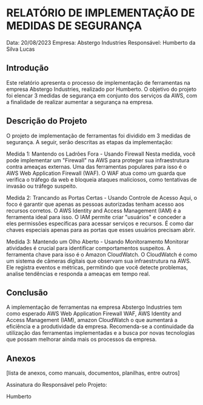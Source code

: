 # RELATÓRIO DE IMPLEMENTAÇÃO DE MEDIDAS DE SEGURANÇA

Data: 20/08/2023
Empresa: Abstergo Industries 
Responsável: Humberto da Silva Lucas

## Introdução
Este relatório apresenta o processo de implementação de ferramentas na empresa Abstergo Industries, realizado por Humberto. O objetivo do projeto foi elencar 3 medidas de segurança em conjunto dos serviços da AWS, com a finalidade de realizar aumentar a segurança na empresa.

## Descrição do Projeto
O projeto de implementação de ferramentas foi dividido em 3 medidas de segurança. A seguir, serão descritas as etapas da implementação:

Medida 1: Mantendo os Ladrões Fora - Usando Firewall
Nesta medida, você pode implementar um "Firewall" na AWS para proteger sua infraestrutura contra ameaças externas. Uma das ferramentas populares para isso é o AWS Web Application Firewall (WAF). O WAF atua como um guarda que verifica o tráfego da web e bloqueia ataques maliciosos, como tentativas de invasão ou tráfego suspeito.

Medida 2: Trancando as Portas Certas - Usando Controle de Acesso
Aqui, o foco é garantir que apenas as pessoas autorizadas tenham acesso aos recursos corretos. O AWS Identity and Access Management (IAM) é a ferramenta ideal para isso. O IAM permite criar "usuários" e conceder a eles permissões específicas para acessar serviços e recursos. É como dar chaves especiais apenas para as portas que esses usuários precisam abrir.

Medida 3: Mantendo um Olho Aberto - Usando Monitoramento
Monitorar atividades é crucial para identificar comportamentos suspeitos. A ferramenta chave para isso é o Amazon CloudWatch. O CloudWatch é como um sistema de câmeras digitais que observam sua infraestrutura na AWS. Ele registra eventos e métricas, permitindo que você detecte problemas, analise tendências e responda a ameaças em tempo real.


## Conclusão
A implementação de ferramentas na empresa Abstergo Industries tem como esperado AWS Web Application Firewall WAF, AWS Identity and Access Management (IAM), amazon CloudWatch o que aumentará a eficiência e a produtividade da empresa. Recomenda-se a continuidade da utilização das ferramentas implementadas e a busca por novas tecnologias que possam melhorar ainda mais os processos da empresa.

## Anexos

[lista de anexos, como manuais, documentos, planilhas, entre outros]

Assinatura do Responsável pelo Projeto:

Humberto